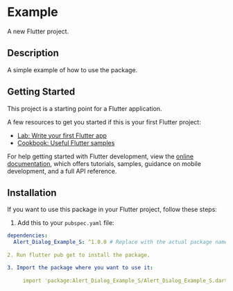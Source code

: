 # Example

A new Flutter project.

## Description

A simple example of how to use the package.

## Getting Started

This project is a starting point for a Flutter application.

A few resources to get you started if this is your first Flutter project:

- [Lab: Write your first Flutter app](https://docs.flutter.dev/get-started/codelab)
- [Cookbook: Useful Flutter samples](https://docs.flutter.dev/cookbook)

For help getting started with Flutter development, view the [online documentation](https://docs.flutter.dev/), which offers tutorials, samples, guidance on mobile development, and a full API reference.

## Installation

If you want to use this package in your Flutter project, follow these steps:

1. Add this to your `pubspec.yaml` file:

```yaml
dependencies:
  Alert_Dialog_Example_S: ^1.0.0 # Replace with the actual package name and version
  
2. Run flutter pub get to install the package.

3. Import the package where you want to use it:
     
     import 'package:Alert_Dialog_Example_S/Alert_Dialog_Example_S.dart';